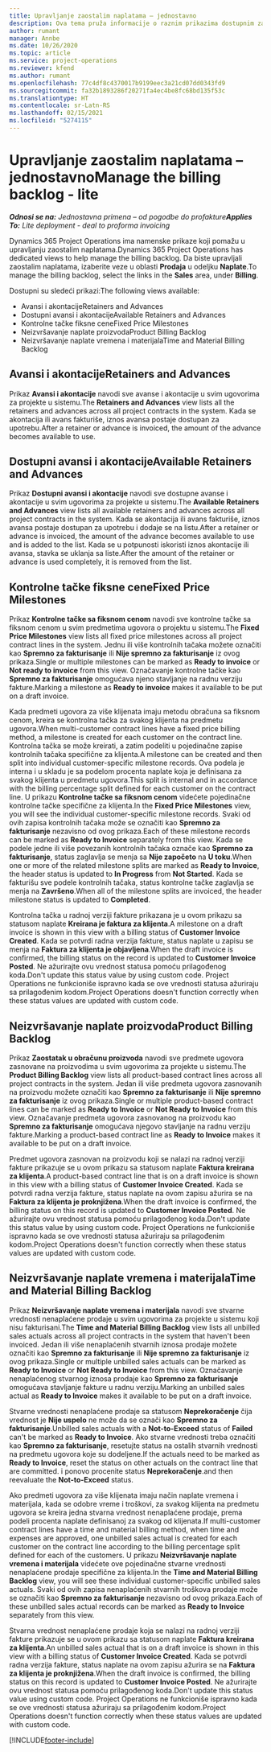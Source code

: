 ```yaml
---
title: Upravljanje zaostalim naplatama – jednostavno
description: Ova tema pruža informacije o raznim prikazima dostupnim za korišćenje prilikom upravljanja zaostalim naplatama.
author: rumant
manager: Annbe
ms.date: 10/26/2020
ms.topic: article
ms.service: project-operations
ms.reviewer: kfend
ms.author: rumant
ms.openlocfilehash: 77c4df8c4370017b9199eec3a21cd07dd0343fd9
ms.sourcegitcommit: fa32b1893286f20271fa4ec4be8fc68bd135f53c
ms.translationtype: HT
ms.contentlocale: sr-Latn-RS
ms.lasthandoff: 02/15/2021
ms.locfileid: "5274115"
---
```

# <a name="manage-the-billing-backlog---lite"></a><span data-ttu-id="448fe-103">Upravljanje zaostalim naplatama – jednostavno</span><span class="sxs-lookup"><span data-stu-id="448fe-103">Manage the billing backlog - lite</span></span>

<span data-ttu-id="448fe-104">_**Odnosi se na:** Jednostavna primena – od pogodbe do profakture_</span><span class="sxs-lookup"><span data-stu-id="448fe-104">_**Applies To:** Lite deployment - deal to proforma invoicing_</span></span>

<span data-ttu-id="448fe-105">Dynamics 365 Project Operations ima namenske prikaze koji pomažu u upravljanju zaostalim naplatama.</span><span class="sxs-lookup"><span data-stu-id="448fe-105">Dynamics 365 Project Operations has dedicated views to help manage the billing backlog.</span></span> <span data-ttu-id="448fe-106">Da biste upravljali zaostalim naplatama, izaberite veze u oblasti **Prodaja** u odeljku **Naplate**.</span><span class="sxs-lookup"><span data-stu-id="448fe-106">To manage the billing backlog, select the links in the **Sales** area, under **Billing**.</span></span> 

<span data-ttu-id="448fe-107">Dostupni su sledeći prikazi:</span><span class="sxs-lookup"><span data-stu-id="448fe-107">The following views available:</span></span>

- <span data-ttu-id="448fe-108">Avansi i akontacije</span><span class="sxs-lookup"><span data-stu-id="448fe-108">Retainers and Advances</span></span>
- <span data-ttu-id="448fe-109">Dostupni avansi i akontacije</span><span class="sxs-lookup"><span data-stu-id="448fe-109">Available Retainers and Advances</span></span>
- <span data-ttu-id="448fe-110">Kontrolne tačke fiksne cene</span><span class="sxs-lookup"><span data-stu-id="448fe-110">Fixed Price Milestones</span></span>
- <span data-ttu-id="448fe-111">Neizvršavanje naplate proizvoda</span><span class="sxs-lookup"><span data-stu-id="448fe-111">Product Billing Backlog</span></span>
- <span data-ttu-id="448fe-112">Neizvršavanje naplate vremena i materijala</span><span class="sxs-lookup"><span data-stu-id="448fe-112">Time and Material Billing Backlog</span></span>

## <a name="retainers-and-advances"></a><span data-ttu-id="448fe-113">Avansi i akontacije</span><span class="sxs-lookup"><span data-stu-id="448fe-113">Retainers and Advances</span></span>

<span data-ttu-id="448fe-114">Prikaz **Avansi i akontacije** navodi sve avanse i akontacije u svim ugovorima za projekte u sistemu.</span><span class="sxs-lookup"><span data-stu-id="448fe-114">The **Retainers and Advances** view lists all the retainers and advances across all project contracts in the system.</span></span> <span data-ttu-id="448fe-115">Kada se akontacija ili avans fakturiše, iznos avansa postaje dostupan za upotrebu.</span><span class="sxs-lookup"><span data-stu-id="448fe-115">After a retainer or advance is invoiced, the amount of the advance becomes available to use.</span></span>

## <a name="available-retainers-and-advances"></a><span data-ttu-id="448fe-116">Dostupni avansi i akontacije</span><span class="sxs-lookup"><span data-stu-id="448fe-116">Available Retainers and Advances</span></span>

<span data-ttu-id="448fe-117">Prikaz **Dostupni avansi i akontacije** navodi sve dostupne avanse i akontacije u svim ugovorima za projekte u sistemu.</span><span class="sxs-lookup"><span data-stu-id="448fe-117">The **Available Retainers and Advances** view lists all available retainers and advances across all project contracts in the system.</span></span> <span data-ttu-id="448fe-118">Kada se akontacija ili avans fakturiše, iznos avansa postaje dostupan za upotrebu i dodaje se na listu.</span><span class="sxs-lookup"><span data-stu-id="448fe-118">After a retainer or advance is invoiced, the amount of the advance becomes available to use and is added to the list.</span></span> <span data-ttu-id="448fe-119">Kada se u potpunosti iskoristi iznos akontacije ili avansa, stavka se uklanja sa liste.</span><span class="sxs-lookup"><span data-stu-id="448fe-119">After the amount of the retainer or advance is used completely, it is removed from the list.</span></span>

## <a name="fixed-price-milestones"></a><span data-ttu-id="448fe-120">Kontrolne tačke fiksne cene</span><span class="sxs-lookup"><span data-stu-id="448fe-120">Fixed Price Milestones</span></span>

<span data-ttu-id="448fe-121">Prikaz **Kontrolne tačke sa fiksnom cenom** navodi sve kontrolne tačke sa fiksnom cenom u svim predmetima ugovora o projektu u sistemu.</span><span class="sxs-lookup"><span data-stu-id="448fe-121">The **Fixed Price Milestones** view lists all fixed price milestones across all project contract lines in the system.</span></span> <span data-ttu-id="448fe-122">Jednu ili više kontrolnih tačaka možete označiti kao **Spremno za fakturisanje** ili **Nije spremno za fakturisanje** iz ovog prikaza.</span><span class="sxs-lookup"><span data-stu-id="448fe-122">Single or multiple milestones can be marked as **Ready to invoice** or **Not ready to invoice** from this view.</span></span> <span data-ttu-id="448fe-123">Označavanje kontrolne tačke kao **Spremno za fakturisanje** omogućava njeno stavljanje na radnu verziju fakture.</span><span class="sxs-lookup"><span data-stu-id="448fe-123">Marking a milestone as **Ready to invoice** makes it available to be put on a draft invoice.</span></span>

<span data-ttu-id="448fe-124">Kada predmeti ugovora za više klijenata imaju metodu obračuna sa fiksnom cenom, kreira se kontrolna tačka za svakog klijenta na predmetu ugovora.</span><span class="sxs-lookup"><span data-stu-id="448fe-124">When multi-customer contract lines have a fixed price billing method, a milestone is created for each customer on the contract line.</span></span> <span data-ttu-id="448fe-125">Kontrolna tačka se može kreirati, a zatim podeliti u pojedinačne zapise kontrolnih tačaka specifične za klijenta.</span><span class="sxs-lookup"><span data-stu-id="448fe-125">A milestone can be created and then split into individual customer-specific milestone records.</span></span> <span data-ttu-id="448fe-126">Ova podela je interna i u skladu je sa podelom procenta naplate koja je definisana za svakog klijenta u predmetu ugovora.</span><span class="sxs-lookup"><span data-stu-id="448fe-126">This split is internal and in accordance with the billing percentage split defined for each customer on the contract line.</span></span> <span data-ttu-id="448fe-127">U prikazu **Kontrolne tačke sa fiksnom cenom** videćete pojedinačne kontrolne tačke specifične za klijenta.</span><span class="sxs-lookup"><span data-stu-id="448fe-127">In the **Fixed Price Milestones** view, you will see the individual customer-specific milestone records.</span></span> <span data-ttu-id="448fe-128">Svaki od ovih zapisa kontrolnih tačaka može se označiti kao **Spremno za fakturisanje** nezavisno od ovog prikaza.</span><span class="sxs-lookup"><span data-stu-id="448fe-128">Each of these milestone records can be marked as **Ready to Invoice** separately from this view.</span></span> <span data-ttu-id="448fe-129">Kada se podele jedne ili više povezanih kontrolnih tačaka označe kao **Spremno za fakturisanje**, status zaglavlja se menja sa **Nije započeto** na **U toku**.</span><span class="sxs-lookup"><span data-stu-id="448fe-129">When one or more of the related milestone splits are marked as **Ready to Invoice**, the header status is updated to **In Progress** from **Not Started**.</span></span> <span data-ttu-id="448fe-130">Kada se fakturišu sve podele kontrolnih tačaka, status kontrolne tačke zaglavlja se menja na **Završeno**.</span><span class="sxs-lookup"><span data-stu-id="448fe-130">When all of the milestone splits are invoiced, the header milestone status is updated to **Completed**.</span></span>

<span data-ttu-id="448fe-131">Kontrolna tačka u radnoj verziji fakture prikazana je u ovom prikazu sa statusom naplate **Kreirana je faktura za klijenta**.</span><span class="sxs-lookup"><span data-stu-id="448fe-131">A milestone on a draft invoice is shown in this view with a billing status of **Customer Invoice Created**.</span></span> <span data-ttu-id="448fe-132">Kada se potvrdi radna verzija fakture, status naplate u zapisu se menja na **Faktura za klijenta je objavljena**.</span><span class="sxs-lookup"><span data-stu-id="448fe-132">When the draft invoice is confirmed, the billing status on the record is updated to **Customer Invoice Posted**.</span></span> <span data-ttu-id="448fe-133">Ne ažurirajte ovu vrednost statusa pomoću prilagođenog koda.</span><span class="sxs-lookup"><span data-stu-id="448fe-133">Don't update this status value by using custom code.</span></span> <span data-ttu-id="448fe-134">Project Operations ne funkcioniše ispravno kada se ove vrednosti statusa ažuriraju sa prilagođenim kodom.</span><span class="sxs-lookup"><span data-stu-id="448fe-134">Project Operations doesn't function correctly when these status values are updated with custom code.</span></span>

## <a name="product-billing-backlog"></a><span data-ttu-id="448fe-135">Neizvršavanje naplate proizvoda</span><span class="sxs-lookup"><span data-stu-id="448fe-135">Product Billing Backlog</span></span>

<span data-ttu-id="448fe-136">Prikaz **Zaostatak u obračunu proizvoda** navodi sve predmete ugovora zasnovane na proizvodima u svim ugovorima za projekte u sistemu.</span><span class="sxs-lookup"><span data-stu-id="448fe-136">The **Product Billing Backlog** view lists all product-based contract lines across all project contracts in the system.</span></span> <span data-ttu-id="448fe-137">Jedan ili više predmeta ugovora zasnovanih na proizvodu možete označiti kao **Spremno za fakturisanje** ili **Nije spremno za fakturisanje** iz ovog prikaza.</span><span class="sxs-lookup"><span data-stu-id="448fe-137">Single or multiple product-based contract lines can be marked as **Ready to Invoice** or **Not Ready to Invoice** from this view.</span></span> <span data-ttu-id="448fe-138">Označavanje predmeta ugovora zasnovanog na proizvodu kao **Spremno za fakturisanje** omogućava njegovo stavljanje na radnu verziju fakture.</span><span class="sxs-lookup"><span data-stu-id="448fe-138">Marking a product-based contract line as **Ready to Invoice** makes it available to be put on a draft invoice.</span></span>

<span data-ttu-id="448fe-139">Predmet ugovora zasnovan na proizvodu koji se nalazi na radnoj verziji fakture prikazuje se u ovom prikazu sa statusom naplate **Faktura kreirana za klijenta**.</span><span class="sxs-lookup"><span data-stu-id="448fe-139">A product-based contract line that is on a draft invoice is shown in this view with a billing status of **Customer Invoice Created**.</span></span> <span data-ttu-id="448fe-140">Kada se potvrdi radna verzija fakture, status naplate na ovom zapisu ažurira se na **Faktura za klijenta je proknjižena**.</span><span class="sxs-lookup"><span data-stu-id="448fe-140">When the draft invoice is confirmed, the billing status on this record is updated to **Customer Invoice Posted**.</span></span> <span data-ttu-id="448fe-141">Ne ažurirajte ovu vrednost statusa pomoću prilagođenog koda.</span><span class="sxs-lookup"><span data-stu-id="448fe-141">Don't update this status value by using custom code.</span></span> <span data-ttu-id="448fe-142">Project Operations ne funkcioniše ispravno kada se ove vrednosti statusa ažuriraju sa prilagođenim kodom.</span><span class="sxs-lookup"><span data-stu-id="448fe-142">Project Operations doesn't function correctly when these status values are updated with custom code.</span></span>

## <a name="time-and-material-billing-backlog"></a><span data-ttu-id="448fe-143">Neizvršavanje naplate vremena i materijala</span><span class="sxs-lookup"><span data-stu-id="448fe-143">Time and Material Billing Backlog</span></span>

<span data-ttu-id="448fe-144">Prikaz **Neizvršavanje naplate vremena i materijala** navodi sve stvarne vrednosti nenaplaćene prodaje u svim ugovorima za projekte u sistemu koji nisu fakturisani.</span><span class="sxs-lookup"><span data-stu-id="448fe-144">The **Time and Material Billing Backlog** view lists all unbilled sales actuals across all project contracts in the system that haven't been invoiced.</span></span> <span data-ttu-id="448fe-145">Jedan ili više nenaplaćenih stvarnih iznosa prodaje možete označiti kao **Spremno za fakturisanje** ili **Nije spremno za fakturisanje** iz ovog prikaza.</span><span class="sxs-lookup"><span data-stu-id="448fe-145">Single or multiple unbilled sales actuals can be marked as **Ready to Invoice** or **Not Ready to Invoice** from this view.</span></span> <span data-ttu-id="448fe-146">Označavanje nenaplaćenog stvarnog iznosa prodaje kao **Spremno za fakturisanje** omogućava stavljanje fakture u radnu verziju.</span><span class="sxs-lookup"><span data-stu-id="448fe-146">Marking an unbilled sales actual as **Ready to Invoice** makes it available to be put on a draft invoice.</span></span>

<span data-ttu-id="448fe-147">Stvarne vrednosti nenaplaćene prodaje sa statusom **Neprekoračenje** čija vrednost je **Nije uspelo** ne može da se označi kao **Spremno za fakturisanje**.</span><span class="sxs-lookup"><span data-stu-id="448fe-147">Unbilled sales actuals with a **Not-to-Exceed** status of **Failed** can't be marked as **Ready to Invoice**.</span></span> <span data-ttu-id="448fe-148">Ako stvarne vrednosti treba označiti kao **Spremno za fakturisanje**, resetujte status na ostalih stvarnih vrednosti na predmetu ugovora koje su dodeljene.</span><span class="sxs-lookup"><span data-stu-id="448fe-148">If the actuals need to be marked as **Ready to Invoice**, reset the status on other actuals on the contract line that are committed.</span></span> <span data-ttu-id="448fe-149">i ponovo procenite status **Neprekoračenje**.</span><span class="sxs-lookup"><span data-stu-id="448fe-149">and then reevaluate the **Not-to-Exceed** status.</span></span>

<span data-ttu-id="448fe-150">Ako predmeti ugovora za više klijenata imaju način naplate vremena i materijala, kada se odobre vreme i troškovi, za svakog klijenta na predmetu ugovora se kreira jedna stvarna vrednost nenaplaćene prodaje, prema podeli procenta naplate definisanoj za svakog od klijenata.</span><span class="sxs-lookup"><span data-stu-id="448fe-150">If multi-customer contract lines have a time and material billing method, when time and expenses are approved, one unbilled sales actual is created for each customer on the contract line according to the billing percentage split defined for each of the customers.</span></span> <span data-ttu-id="448fe-151">U prikazu **Neizvršavanje naplate vremena i materijala** videćete ove pojedinačne stvarne vrednosti nenaplaćene prodaje specifične za klijenta.</span><span class="sxs-lookup"><span data-stu-id="448fe-151">In the **Time and Material Billing Backlog** view, you will see these individual customer-specific unbilled sales actuals.</span></span> <span data-ttu-id="448fe-152">Svaki od ovih zapisa nenaplaćenih stvarnih troškova prodaje može se označiti kao **Spremno za fakturisanje** nezavisno od ovog prikaza.</span><span class="sxs-lookup"><span data-stu-id="448fe-152">Each of these unbilled sales actual records can be marked as **Ready to Invoice** separately from this view.</span></span>

<span data-ttu-id="448fe-153">Stvarna vrednost nenaplaćene prodaje koja se nalazi na radnoj verziji fakture prikazuje se u ovom prikazu sa statusom naplate **Faktura kreirana za klijenta**.</span><span class="sxs-lookup"><span data-stu-id="448fe-153">An unbilled sales actual that is on a draft invoice is shown in this view with a billing status of **Customer Invoice Created**.</span></span> <span data-ttu-id="448fe-154">Kada se potvrdi radna verzija fakture, status naplate na ovom zapisu ažurira se na **Faktura za klijenta je proknjižena**.</span><span class="sxs-lookup"><span data-stu-id="448fe-154">When the draft invoice is confirmed, the billing status on this record is updated to **Customer Invoice Posted**.</span></span> <span data-ttu-id="448fe-155">Ne ažurirajte ovu vrednost statusa pomoću prilagođenog koda.</span><span class="sxs-lookup"><span data-stu-id="448fe-155">Don't update this status value using custom code.</span></span> <span data-ttu-id="448fe-156">Project Operations ne funkcioniše ispravno kada se ove vrednosti statusa ažuriraju sa prilagođenim kodom.</span><span class="sxs-lookup"><span data-stu-id="448fe-156">Project Operations doesn't function correctly when these status values are updated with custom code.</span></span>


[!INCLUDE[footer-include](../../includes/footer-banner.md)]